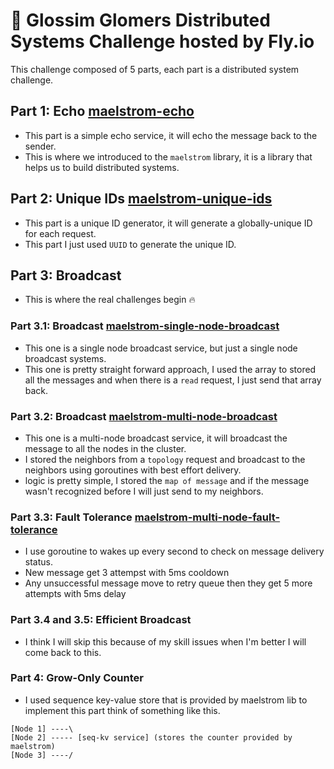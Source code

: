 # 🤔 Glossim Glomers Distributed Systems Challenge hosted by Fly.io

This challenge composed of 5 parts, each part is a distributed system challenge.

## Part 1: Echo [maelstrom-echo](./maelstrom-echo)

- This part is a simple echo service, it will echo the message back to the sender.
- This is where we introduced to the `maelstrom` library, it is a library that helps us to build distributed systems.

## Part 2: Unique IDs [maelstrom-unique-ids](./maelstrom-unique-ids)

- This part is a unique ID generator, it will generate a globally-unique ID for each request.
- This part I just used `UUID` to generate the unique ID.

## Part 3: Broadcast 
- This is where the real challenges begin 🔥

### Part 3.1: Broadcast [maelstrom-single-node-broadcast](./maelstrom-single-node-broadcast)

- This one is a single node broadcast service, but just a single node broadcast systems. 
- This one is pretty straight forward approach, I used the array to stored all the messages and when there is a `read` request, I just send that array back.

### Part 3.2: Broadcast [maelstrom-multi-node-broadcast](./maelstrom-multi-node-broadcast)

- This one is a multi-node broadcast service, it will broadcast the message to all the nodes in the cluster.
- I stored the neighbors from a `topology` request and broadcast to the neighbors using goroutines with best effort delivery.
- logic is pretty simple, I stored the `map of message` and if the message wasn't recognized before I will just send to my neighbors.

### Part 3.3: Fault Tolerance [maelstrom-multi-node-fault-tolerance](./maelstrom-multi-node-fault-tolerance)
- I use goroutine to wakes up every second to check on message delivery status.
- New message get 3 attempst with 5ms cooldown
- Any unsuccessful message move to retry queue then they get 5 more attempts with 5ms delay

### Part 3.4 and 3.5: Efficient Broadcast
- I think I will skip this because of my skill issues when I'm better I will come back to this.

### Part 4: Grow-Only Counter
- I used sequence key-value store that is provided by maelstrom lib to implement this part think of something like this.
```
[Node 1] ----\
[Node 2] ----- [seq-kv service] (stores the counter provided by maelstrom)
[Node 3] ----/
```